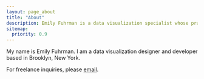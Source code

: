 ```yaml
---
layout: page_about
title: "About"
description: Emily Fuhrman is a data visualization specialist whose practice lies at the intersection of experimental information design and aesthetic minimalism.
sitemap:
  priority: 0.9
---
```

My name is Emily Fuhrman. I am a data visualization designer and developer based in Brooklyn, New York. 

For freelance inquiries, please [email](mailto:emily.c.fuhrman@gmail.com). 